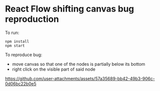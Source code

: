 # React Flow shifting canvas bug reproduction

To run:
```
npm install
npm start
```

To reproduce bug:
- move canvas so that one of the nodes is partially below its bottom
- right click on the visible part of said node



https://github.com/user-attachments/assets/57a35689-bb42-49b3-906c-0d06bc22b0e5

